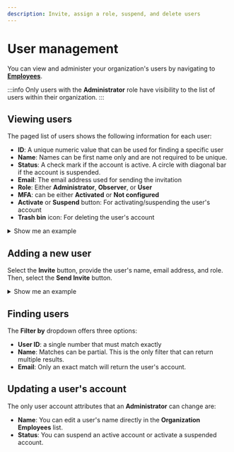 ```yaml
---
description: Invite, assign a role, suspend, and delete users
---
```

# User management

You can view and administer your organization's users by navigating to [**Employees**](https://portal.emnify.com/organisation-settings/users).

:::info
Only users with the **Administrator** role have visibility to the list of users within their organization.
:::

## Viewing users

The paged list of users shows the following information for each user:

- **ID**: A unique numeric value that can be used for finding a specific user
- **Name**: Names can be first name only and are not required to be unique.
- **Status**: A check mark if the account is active. A circle with diagonal bar if the account is suspended.
- **Email**: The email address used for sending the invitation
- **Role**: Either **Administrator**, **Observer**, or **User**
- **MFA**: can be either **Activated** or **Not configured**
- **Activate** or **Suspend** button: For activating/suspending the user's account
- **Trash bin** icon: For deleting the user's account

<details>
  <summary>Show me an example</summary>
    <img
        src={require('./assets/org-user-list.png').default}
        alt=""
    />
</details>

## Adding a new user

Select the **Invite** button, provide the user's name, email address, and role.
Then, select the **Send Invite** button. 

<details>
  <summary>Show me an example</summary>
    <img
        src={require('./assets/org-invite-a-colleague.png').default}
        alt=""
    />
</details>

## Finding users

The **Filter by** dropdown offers three options:

- **User ID**: a single number that must match exactly
- **Name**: Matches can be partial. This is the only filter that can return multiple results.
- **Email**: Only an exact match will return the user's account.

## Updating a user's account

The only user account attributes that an **Administrator** can change are:

- **Name**: You can edit a user's name directly in the **Organization Employees** list.
- **Status**: You can suspend an active account or activate a suspended account.

